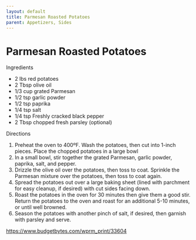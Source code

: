 ```yaml
---
layout: default
title: Parmesan Roasted Potatoes
parent: Appetizers, Sides
---
```

# Parmesan Roasted Potatoes

Ingredients

  * 2 lbs red potatoes
  * 2 Tbsp olive oil
  * 1/3 cup grated Parmesan
  * 1/2 tsp garlic powder
  * 1/2 tsp paprika
  * 1/4 tsp salt
  * 1/4 tsp Freshly cracked black pepper
  * 2 Tbsp chopped fresh parsley (optional)

Directions

  1. Preheat the oven to 400ºF. Wash the potatoes, then cut into 1-inch pieces. Place the chopped potatoes in a large bowl
  2. In a small bowl, stir together the grated Parmesan, garlic powder, paprika, salt, and pepper.
  3. Drizzle the olive oil over the potatoes, then toss to coat. Sprinkle the Parmesan mixture over the potatoes, then toss to coat again.
  4. Spread the potatoes out over a large baking sheet (lined with parchment for easy cleanup, if desired) with cut sides facing down.
  5. Roast the potatoes in the oven for 30 minutes then give them a good stir. Return the potatoes to the oven and roast for an additional 5-10 minutes, or until well browned.
  6. Season the potatoes with another pinch of salt, if desired, then garnish with parsley and serve.

<https://www.budgetbytes.com/wprm_print/33604>
